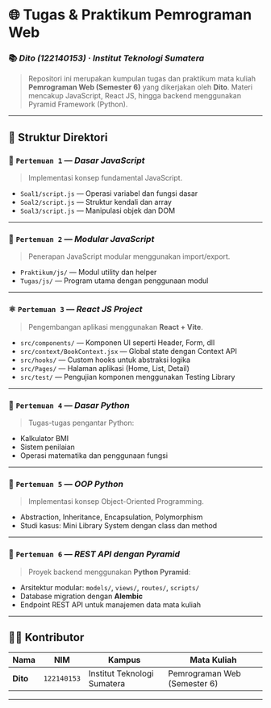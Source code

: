 # 🌐 Tugas & Praktikum Pemrograman Web  
### 📚 _Dito (122140153) · Institut Teknologi Sumatera_

> Repositori ini merupakan kumpulan tugas dan praktikum mata kuliah **Pemrograman Web (Semester 6)** yang dikerjakan oleh **Dito**. Materi mencakup JavaScript, React JS, hingga backend menggunakan Pyramid Framework (Python).

---

## 📁 Struktur Direktori

### 🧩 `Pertemuan 1` — *Dasar JavaScript*
> Implementasi konsep fundamental JavaScript.
- `Soal1/script.js` — Operasi variabel dan fungsi dasar  
- `Soal2/script.js` — Struktur kendali dan array  
- `Soal3/script.js` — Manipulasi objek dan DOM  

---

### 🧩 `Pertemuan 2` — *Modular JavaScript*
> Penerapan JavaScript modular menggunakan import/export.
- `Praktikum/js/` — Modul utility dan helper  
- `Tugas/js/` — Program utama dengan penggunaan modul  

---

### ⚛️ `Pertemuan 3` — *React JS Project*
> Pengembangan aplikasi menggunakan **React + Vite**.
- `src/components/` — Komponen UI seperti Header, Form, dll  
- `src/context/BookContext.jsx` — Global state dengan Context API  
- `src/hooks/` — Custom hooks untuk abstraksi logika  
- `src/Pages/` — Halaman aplikasi (Home, List, Detail)  
- `src/test/` — Pengujian komponen menggunakan Testing Library  

---

### 🐍 `Pertemuan 4` — *Dasar Python*
> Tugas-tugas pengantar Python:
- Kalkulator BMI  
- Sistem penilaian  
- Operasi matematika dan penggunaan fungsi  

---

### 🐍 `Pertemuan 5` — *OOP Python*
> Implementasi konsep Object-Oriented Programming.
- Abstraction, Inheritance, Encapsulation, Polymorphism  
- Studi kasus: Mini Library System dengan class dan method  

---

### 🧱 `Pertemuan 6` — *REST API dengan Pyramid*
> Proyek backend menggunakan **Python Pyramid**:
- Arsitektur modular: `models/`, `views/`, `routes/`, `scripts/`  
- Database migration dengan **Alembic**  
- Endpoint REST API untuk manajemen data mata kuliah  

---

## 👨‍💻 Kontributor

| Nama    | NIM        | Kampus                      | Mata Kuliah                    |
|---------|------------|-----------------------------|--------------------------------|
| **Dito** | `122140153` | Institut Teknologi Sumatera | Pemrograman Web (Semester 6)  |

---
